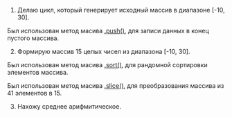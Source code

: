 1. Делаю цикл, который генерирует исходный массив в диапазоне [-10, 30].

Был использован метод масива [.push()](https://developer.mozilla.org/ru/docs/Web/JavaScript/Reference/Global_Objects/Array/push), для записи данных в конец пустого массива.

2. Формирую массив 15 целых чисел из диапазона [-10, 30].

Был использован метод масива [.sort()](https://developer.mozilla.org/en-US/docs/Web/JavaScript/Reference/Global_Objects/Array/sort), для рандомной сортировки элементов массива.

Был использован метод масива [.slice()](https://developer.mozilla.org/en-US/docs/Web/JavaScript/Reference/Global_Objects/Array/slice), для преобразования массива из 41 элементов в 15.

3. Нахожу среднее арифмитическое.